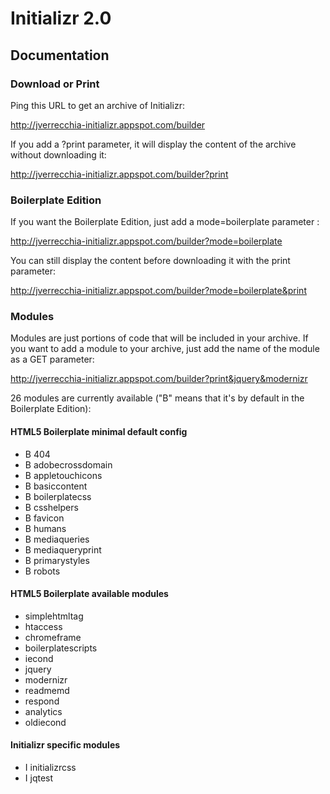 # Initializr 2.0

## Documentation

### Download or Print

Ping this URL to get an archive of Initializr:

http://jverrecchia-initializr.appspot.com/builder

If you add a ?print parameter, it will display the content of the archive without downloading it:

http://jverrecchia-initializr.appspot.com/builder?print

### Boilerplate Edition

If you want the Boilerplate Edition, just add a mode=boilerplate parameter :

http://jverrecchia-initializr.appspot.com/builder?mode=boilerplate

You can still display the content before downloading it with the print parameter:

http://jverrecchia-initializr.appspot.com/builder?mode=boilerplate&print

### Modules

Modules are just portions of code that will be included in your archive. If you want
to add a module to your archive, just add the name of the module as a GET parameter:

http://jverrecchia-initializr.appspot.com/builder?print&jquery&modernizr

26 modules are currently available ("B" means that it's by default in the Boilerplate Edition):

#### HTML5 Boilerplate minimal default config

<ul>
<li>B  404</li>
<li>B  adobecrossdomain</li>
<li>B  appletouchicons</li>
<li>B  basiccontent</li>
<li>B  boilerplatecss</li>
<li>B  csshelpers</li>
<li>B  favicon</li>
<li>B  humans</li>
<li>B  mediaqueries</li>
<li>B  mediaqueryprint</li>
<li>B  primarystyles</li>
<li>B  robots</li>
</ul>

#### HTML5 Boilerplate available modules

<ul>
<li>   simplehtmltag</li>
<li>   htaccess</li>
<li>   chromeframe</li>
<li>   boilerplatescripts</li>
<li>   iecond</li>
<li>   jquery</li>
<li>   modernizr</li>
<li>   readmemd</li>
<li>   respond</li>
<li>   analytics</li>
<li>   oldiecond</li>

</ul>

#### Initializr specific modules

<ul>
<li>I  initializrcss</li>
<li>I  jqtest</li>
</ul>